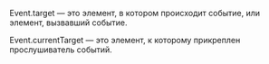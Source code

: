 Event.target — это элемент, в котором происходит событие, или элемент, вызвавший событие. 

Event.currentTarget — это элемент, к которому прикреплен прослушиватель событий.